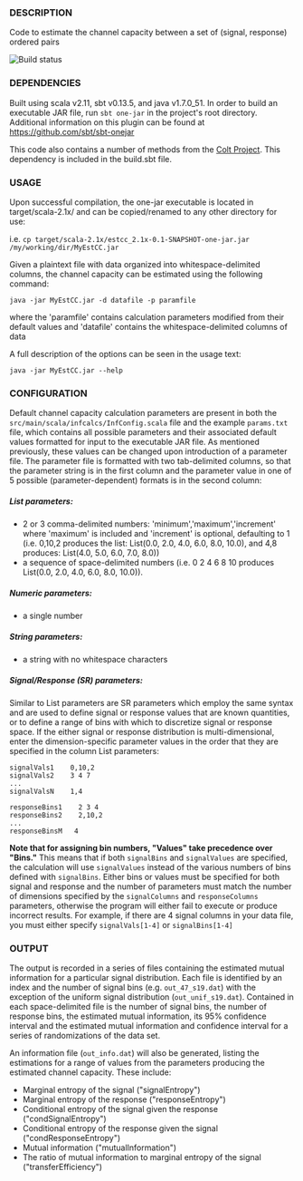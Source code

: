 ### DESCRIPTION

Code to estimate the channel capacity between a set of (signal, response)
ordered pairs

![Build status](https://travis-ci.org/ryants/EstCC.svg?branch=master)

### DEPENDENCIES

Built using scala v2.11, sbt v0.13.5, and java v1.7.0_51. In order to build
an executable JAR file, run `sbt one-jar` in the project's root directory. 
Additional information on this plugin can be found at https://github.com/sbt/sbt-onejar

This code also contains a number of methods from the [Colt Project](http://acs.lbl.gov/software/colt/).  This 
dependency is included in the build.sbt file.

### USAGE

Upon successful compilation, the one-jar executable is located in 
target/scala-2.1x/ and can be copied/renamed to any other directory for use:

i.e. `cp target/scala-2.1x/estcc_2.1x-0.1-SNAPSHOT-one-jar.jar /my/working/dir/MyEstCC.jar`

Given a plaintext file with data organized into whitespace-delimited columns,
the channel capacity can be estimated using the following command:

`java -jar MyEstCC.jar -d datafile -p paramfile`

where the 'paramfile' contains calculation parameters modified from 
their default values and 'datafile' contains the whitespace-delimited columns
of data

A full description of the options can be seen in the usage text:

`java -jar MyEstCC.jar --help`

### CONFIGURATION

Default channel capacity calculation parameters are present in both the 
`src/main/scala/infcalcs/InfConfig.scala` file and the example `params.txt` 
file, which contains all possible parameters and their associated default 
values formatted for input to the executable JAR file. As mentioned 
previously, these values can be changed upon introduction of a parameter 
file.  The parameter file is formatted with two tab-delimited columns,
so that the parameter string is in the first column and the parameter value
in one of 5 possible (parameter-dependent) formats is in the second column:

##### List parameters:
- 2 or 3 comma-delimited numbers: 'minimum','maximum','increment' where 
   'maximum' is included and 'increment' is optional, defaulting to 1 
   (i.e. 0,10,2 produces the list: List(0.0, 2.0, 4.0, 6.0, 8.0, 10.0), 
   and 4,8 produces: List(4.0, 5.0, 6.0, 7.0, 8.0))
- a sequence of space-delimited numbers (i.e. 0 2 4 6 8 10 produces 
  List(0.0, 2.0, 4.0, 6.0, 8.0, 10.0)).

##### Numeric parameters:
- a single number

##### String parameters:  
- a string with no whitespace characters

##### Signal/Response (SR) parameters:
Similar to List parameters are SR parameters which employ the same syntax
and are used to define signal or response values that are known quantities, or
to define a range of bins with which to discretize signal or response space.
If the either signal or response distribution is multi-dimensional, enter the
dimension-specific parameter values in the order that they are specified in the
column List parameters:

```
signalVals1    0,10,2
signalVals2    3 4 7
...
signalValsN    1,4

responseBins1    2 3 4
responseBins2    2,10,2
...
responseBinsM   4
```
 
**Note that for assigning bin numbers, "Values" take precedence over "Bins."** This
means that if both `signalBins` and `signalValues` are specified, the calculation
will use `signalValues` instead of the various numbers of bins defined with
`signalBins`. Either bins or values must be specified for both signal and response and
the number of parameters must match the number of dimensions specified by the `signalColumns`
and `responseColumns` parameters, otherwise the program will either fail to 
execute or produce incorrect results.  For example, if there are 4 signal
columns in your data file, you must either specify `signalVals[1-4]` or `signalBins[1-4]`

### OUTPUT

The output is recorded in a series of files containing the estimated mutual
information for a particular signal distribution. Each file is identified by 
an index and the number of signal bins (e.g. `out_47_s19.dat`) with the 
exception of the uniform signal distribution (`out_unif_s19.dat`). Contained
in each space-delimited file is the number of signal bins, the number of 
response bins, the estimated mutual information, its 95% confidence interval 
and the estimated mutual information and confidence interval for a series of 
randomizations of the data set.

An information file (`out_info.dat`) will also be generated, listing the estimations for a range
of values from the parameters producing the estimated channel capacity.  These
include:

- Marginal entropy of the signal ("signalEntropy")
- Marginal entropy of the response ("responseEntropy")
- Conditional entropy of the signal given the response ("condSignalEntropy")
- Conditional entropy of the response given the signal ("condResponseEntropy")
- Mutual information ("mutualInformation")
- The ratio of mutual information to marginal entropy of the signal ("transferEfficiency")
